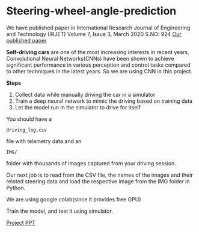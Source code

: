 # Steering-wheel-angle-prediction

We have published paper in International Research Journal of Engineering and Technology (IRJET) Volume 7, Issue 3, March 2020 S.NO: 924
[Our published paper](IRJET-V7I3924.pdf)

**Self-driving cars** are one of the most increasing interests in recent years.
Convolutional Neural Networks(CNNs) have been shown to achieve significant performance in various perception and control tasks compared to other techniques in the latest years. So we are using CNN in this project.

**Steps**
1. Collect data while manually driving the car in a simulator
2. Train a deep neural network to mimic the driving based on training data
3. Let the model run in the simulator to drive for itself

You should have a
```
driving_log.csv
```
file with telemetry data and an
```
IMG/
```
folder with thousands of images captured from your driving session.


Our next job is to read from the CSV file, the names of the images and their related steering data and load the respective image from the IMG folder in Python.

We are using google colab(since it provides free GPU)

Train the model, and test it using simulator.


[Project PPT](Major_Project.pptx)

